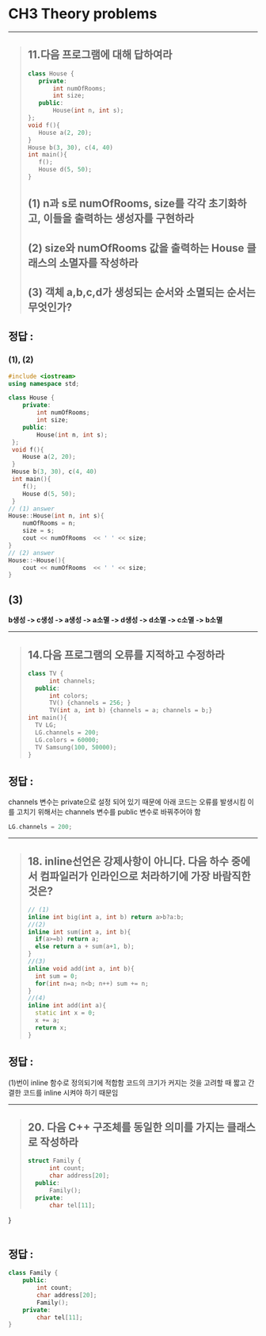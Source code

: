 # CH3 Theory problems
---
> ## 11.다음 프로그램에 대해 답하여라 
> ```C++
>class House {
>    private:
>        int numOfRooms;
>        int size;
>    public:
>        House(int n, int s);
> };
> void f(){
>    House a(2, 20);
> }
> House b(3, 30), c(4, 40)
> int main(){
>    f();
>    House d(5, 50);
> }
>```
> ## (1) n과 s로 numOfRooms, size를 각각 초기화하고, 이들을 출력하는 생성자를 구현하라
> ## (2) size와 numOfRooms 값을 출력하는 House 클래스의 소멸자를 작성하라
> ## (3) 객체 a,b,c,d가 생성되는 순서와 소멸되는 순서는 무엇인가?


## __정답 :__
### (1), (2)
```C++
#include <iostream>
using namespace std;

class House {
    private:
        int numOfRooms;
        int size;
    public:
        House(int n, int s);
 };
 void f(){
    House a(2, 20);
 }
 House b(3, 30), c(4, 40)
 int main(){
    f();
    House d(5, 50);
 }
// (1) answer
House::House(int n, int s){
    numOfRooms = n;
    size = s;
    cout << numOfRooms  << ' ' << size;
}
// (2) answer
House::~House(){
    cout << numOfRooms  << ' ' << size;
}
```

## (3)

**b생성 -> c생성 -> a생성 -> a소멸 -> d생성 -> d소멸 -> c소멸 -> b소멸**

---
> ## 14.다음 프로그램의 오류를 지적하고 수정하라 
> ```C++
>class TV {
>       int channels;
>   public:
>       int colors;
>       TV() {channels = 256; }
>       TV(int a, int b) {channels = a; channels = b;}
>int main(){
>   TV LG;
>   LG.channels = 200;
>   LG.colors = 60000;
>   TV Samsung(100, 50000);
> }
>```
## 정답 :
 channels 변수는 private으로 설정 되어 있기 때문에 아래 코드는 오류를 발생시킴 이를 고치기 위해서는 channels 변수를 public 변수로 바꿔주어야 함 
```C++
LG.channels = 200;
```
---

> ## 18. inline선언은 강제사항이 아니다. 다음 하수 중에서 컴파일러가 인라인으로 처라하기에 가장 바람직한 것은?
> ```C++
>// (1)
>inline int big(int a, int b) return a>b?a:b;
>//(2)
>inline int sum(int a, int b){
>   if(a>=b) return a;
>   else return a + sum(a+1, b); 
>}
>//(3)
>inline void add(int a, int b){
>   int sum = 0;
>   for(int n=a; n<b; n++) sum += n;
>}
>//(4)
>inline int add(int a){
>   static int x = 0;
>   x += a;
>   return x;
>}
>```
## 정답 :
(1)번이 inline 함수로 정의되기에 적합함 코드의 크기가 커지는 것을 고려할 때 짧고 간결한 코드를 inline 시켜야 하기 때문임

---
> ## 20. 다음 C++ 구조체를 동일한 의미를 가지는 클래스로 작성하라
> ```C++
>struct Family {
>       int count;
>       char address[20];
>   public:
>       Family();
>   private:
>       char tel[11];
}
>```
## 정답 :
```C++
class Family {
    public:
        int count;
        char address[20];
        Family();
    private:
        char tel[11];
}
```


